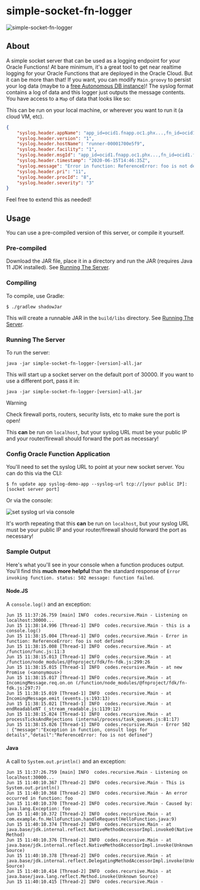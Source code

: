 # simple-socket-fn-logger

![simple-socket-fn-logger](https://github.com/recursivecodes/simple-socket-fn-logger/workflows/simple-socket-fn-logger/badge.svg)

## About

A simple socket server that can be used as a logging endpoint for your Oracle Functions! At bare minimum, it's a great tool to get near realtime logging for your Oracle Functions that are deployed in the Oracle Cloud. But it can be more than that! If you want, you can modify `Main.groovy` to persist your log data (maybe to a [free Autonomous DB instance](https://oracle.com/cloud/free))! The syslog format contains a log of data and this logger just outputs the message contents. You have access to a `Map` of data that looks like so:

This can be run on your local machine, or wherever you want to run it (a cloud VM, etc).

```json
{
    "syslog.header.appName": "app_id=ocid1.fnapp.oc1.phx...,fn_id=ocid1.fnfunc.oc1.phx...",
    "syslog.header.version": "1",
    "syslog.header.hostName": "runner-00001700e5f9",
    "syslog.header.facility": "1",
    "syslog.header.msgId": "app_id=ocid1.fnapp.oc1.phx...,fn_id=ocid1.fnfunc.oc1.phx...",
    "syslog.header.timestamp": "2020-06-15T14:46:35Z",
    "syslog.message": "Error in function: ReferenceError: foo is not defined",
    "syslog.header.pri": "11",
    "syslog.header.procId": "8",
    "syslog.header.severity": "3"
}
```

Feel free to extend this as needed!

## Usage

You can use a pre-compiled version of this server, or compile it yourself.  

### Pre-compiled

Download the JAR file, place it in a directory and run the JAR (requires Java 11 JDK installed). See [Running The Server](#running-the-server).

### Compiling

To compile, use Gradle:

```shell script
$ ./gradlew shadowJar
```

This will create a runnable JAR in the `build/libs` directory.  See [Running The Server](#running-the-server).

### Running The Server

To run the server:

```shell script
java -jar simple-socket-fn-logger-[version]-all.jar
```

This will start up a socket server on the default port of 30000. If you want to use a different port, pass it in:

```shell script
java -jar simple-socket-fn-logger-[version]-all.jar
```

>[!WARNING]
>Check firewall ports, routers, security lists, etc to make sure the port is open! 

This **can** be run on `localhost`, but your syslog URL must be your public IP and your router/firewall should forward the port as necessary!

### Config Oracle Function Application

You'll need to set the syslog URL to point at your new socket server. You can do this via the CLI:

```shell script
$ fn update app syslog-demo-app --syslog-url tcp://[your public IP]:[socket server port]
```

Or via the console:

![set syslog url via console](https://objectstorage.us-phoenix-1.oraclecloud.com/n/toddrsharp/b/readme-assets/o/2020-06-15_10-58-38.png)

It's worth repeating that this **can** be run on `localhost`, but your syslog URL must be your public IP and your router/firewall should forward the port as necessary!

### Sample Output

Here's what you'll see in your console when a function produces output. You'll find this **much more helpful** than the standard response of `Error invoking function. status: 502 message: function failed`.

#### Node.JS 

A `console.log()` and an exception:

```shell script
Jun 15 11:37:26.759 [main] INFO  codes.recursive.Main - Listening on localhost:30000...
Jun 15 11:38:14.996 [Thread-1] INFO  codes.recursive.Main - this is a console.log()
Jun 15 11:38:15.004 [Thread-1] INFO  codes.recursive.Main - Error in function: ReferenceError: foo is not defined
Jun 15 11:38:15.008 [Thread-1] INFO  codes.recursive.Main - at /function/func.js:11:3
Jun 15 11:38:15.013 [Thread-1] INFO  codes.recursive.Main - at /function/node_modules/@fnproject/fdk/fn-fdk.js:299:26
Jun 15 11:38:15.015 [Thread-1] INFO  codes.recursive.Main - at new Promise (<anonymous>)
Jun 15 11:38:15.017 [Thread-1] INFO  codes.recursive.Main - at IncomingMessage.req.on.on (/function/node_modules/@fnproject/fdk/fn-fdk.js:297:7)
Jun 15 11:38:15.019 [Thread-1] INFO  codes.recursive.Main - at IncomingMessage.emit (events.js:193:13)
Jun 15 11:38:15.021 [Thread-1] INFO  codes.recursive.Main - at endReadableNT (_stream_readable.js:1139:12)
Jun 15 11:38:15.024 [Thread-1] INFO  codes.recursive.Main - at processTicksAndRejections (internal/process/task_queues.js:81:17)
Jun 15 11:38:15.026 [Thread-1] INFO  codes.recursive.Main - Error 502 : {"message":"Exception in function, consult logs for details","detail":"ReferenceError: foo is not defined"}
```

#### Java

A call to `System.out.println()` and an exception:

```shell script
Jun 15 11:37:26.759 [main] INFO  codes.recursive.Main - Listening on localhost:30000...
Jun 15 11:40:10.367 [Thread-2] INFO  codes.recursive.Main - This is System.out.println()
Jun 15 11:40:10.368 [Thread-2] INFO  codes.recursive.Main - An error occurred in function: foo
Jun 15 11:40:10.370 [Thread-2] INFO  codes.recursive.Main - Caused by: java.lang.Exception: foo
Jun 15 11:40:10.372 [Thread-2] INFO  codes.recursive.Main - at com.example.fn.HelloFunction.handleRequest(HelloFunction.java:9)
Jun 15 11:40:10.374 [Thread-2] INFO  codes.recursive.Main - at java.base/jdk.internal.reflect.NativeMethodAccessorImpl.invoke0(Native Method)
Jun 15 11:40:10.376 [Thread-2] INFO  codes.recursive.Main - at java.base/jdk.internal.reflect.NativeMethodAccessorImpl.invoke(Unknown Source)
Jun 15 11:40:10.378 [Thread-2] INFO  codes.recursive.Main - at java.base/jdk.internal.reflect.DelegatingMethodAccessorImpl.invoke(Unknown Source)
Jun 15 11:40:10.414 [Thread-2] INFO  codes.recursive.Main - at java.base/java.lang.reflect.Method.invoke(Unknown Source)
Jun 15 11:40:10.415 [Thread-2] INFO  codes.recursive.Main -
```